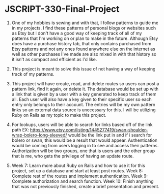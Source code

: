 # JSCRIPT-330-Final-Project
1. One of my hobbies is sewing and with that, I follow patterns to guide me in my projects. I find these patterns of personal blogs or websites such as Etsy but I don't have a good way of keeping track of all of my patterns that I'm working on or plan to make in the future. Although Etsy does have a purchase history tab, that only contains purchased from Etsy patterns and not any ones found anywhere else on the internet as well as other purchases I've made are also mixed in with that history so it isn't as compact and efficient as I'd like.
   
2. This project is meant to solve this issue of not having a way of keeping track of my patterns.
   
3. This project will have create, read, and delete routes so users can post a pattern link, find it again, or delete it. The database would be set up with a link that is given by a user with a key generated to keep track of them all. Each user will also have a key given to their specific user so each entry only belongs to their account. The entries will be my own pattern links so an external data source is unecessary for this. I will be utilizing Ruby on Rails as my topic to make this project. 

4. For lookups, users will be able to search for links based off of the link path EX: https://www.etsy.com/listing/1445277419/swan-shoulder-wrap-bolero-long-sleeved/ would be the link put in and if i search for bolero or swan, this would be a result that would appear. Authentication would be coming from users logging in to see and access their patterns. Authorization will be two groups, one that is users and the other group that is me, who gets the privilege of having an update route.

5. Week 7: Learn more about Ruby on Rails and how to use it for this project, set up a database and start at least post routes.
   Week 8: Complete rest of the routes and implement authentication.
   Week 9: Complete authorization and search function.
   Week 10: Finish anything that was not previously finished, create a brief presentation and present.
